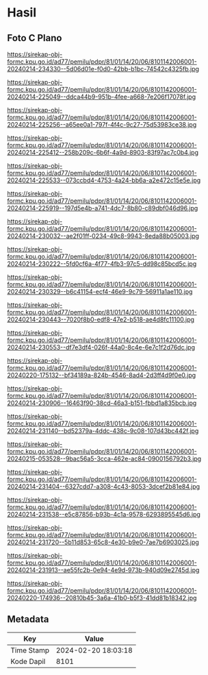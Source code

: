 # Hasil

## Foto C Plano

https://sirekap-obj-formc.kpu.go.id/ad77/pemilu/pdpr/81/01/14/20/06/8101142006001-20240214-234330--5d06d01e-f0d0-42bb-b1bc-74542c4325fb.jpg

https://sirekap-obj-formc.kpu.go.id/ad77/pemilu/pdpr/81/01/14/20/06/8101142006001-20240214-225049--ddca44b9-951b-4fee-a668-7e206f17078f.jpg

https://sirekap-obj-formc.kpu.go.id/ad77/pemilu/pdpr/81/01/14/20/06/8101142006001-20240214-225256--a65ee0a1-797f-4f4c-9c27-75d53983ce38.jpg

https://sirekap-obj-formc.kpu.go.id/ad77/pemilu/pdpr/81/01/14/20/06/8101142006001-20240214-225412--258b209c-6b6f-4a9d-8903-83f97ac7c0b4.jpg

https://sirekap-obj-formc.kpu.go.id/ad77/pemilu/pdpr/81/01/14/20/06/8101142006001-20240214-225533--073ccbd4-4753-4a24-bb6a-a2e472c15e5e.jpg

https://sirekap-obj-formc.kpu.go.id/ad77/pemilu/pdpr/81/01/14/20/06/8101142006001-20240214-225919--197d5e4b-a741-4dc7-8b80-c89dbf046d96.jpg

https://sirekap-obj-formc.kpu.go.id/ad77/pemilu/pdpr/81/01/14/20/06/8101142006001-20240214-230032--ae2f01ff-0234-49c8-9943-8eda88b05003.jpg

https://sirekap-obj-formc.kpu.go.id/ad77/pemilu/pdpr/81/01/14/20/06/8101142006001-20240214-230222--5fd0cf6a-4f77-4fb3-97c5-dd98c85bcd5c.jpg

https://sirekap-obj-formc.kpu.go.id/ad77/pemilu/pdpr/81/01/14/20/06/8101142006001-20240214-230329--b6c41154-ecf4-46e9-9c79-56911a1ae110.jpg

https://sirekap-obj-formc.kpu.go.id/ad77/pemilu/pdpr/81/01/14/20/06/8101142006001-20240214-230443--7020f8b0-edf8-47e2-b518-ae4d8fc11100.jpg

https://sirekap-obj-formc.kpu.go.id/ad77/pemilu/pdpr/81/01/14/20/06/8101142006001-20240214-230553--df7e3df4-026f-44a0-8c4e-6e7c1f2d76dc.jpg

https://sirekap-obj-formc.kpu.go.id/ad77/pemilu/pdpr/81/01/14/20/06/8101142006001-20240220-175132--bf34189a-824b-4546-8ad4-2d3ff4d9f0e0.jpg

https://sirekap-obj-formc.kpu.go.id/ad77/pemilu/pdpr/81/01/14/20/06/8101142006001-20240214-230906--16463f90-38cd-46a3-b151-fbbd1a835bcb.jpg

https://sirekap-obj-formc.kpu.go.id/ad77/pemilu/pdpr/81/01/14/20/06/8101142006001-20240214-231140--bd52379a-4ddc-438c-9c08-107d43bc442f.jpg

https://sirekap-obj-formc.kpu.go.id/ad77/pemilu/pdpr/81/01/14/20/06/8101142006001-20240215-053528--9bac56a5-3cca-462e-ac84-0900156792b3.jpg

https://sirekap-obj-formc.kpu.go.id/ad77/pemilu/pdpr/81/01/14/20/06/8101142006001-20240214-231404--6327cdd7-a308-4c43-8053-3dcef2b81e84.jpg

https://sirekap-obj-formc.kpu.go.id/ad77/pemilu/pdpr/81/01/14/20/06/8101142006001-20240214-231538--e5c87856-b93b-4c1a-9578-6293895545d6.jpg

https://sirekap-obj-formc.kpu.go.id/ad77/pemilu/pdpr/81/01/14/20/06/8101142006001-20240214-231720--5b11d853-65c8-4e30-b9e0-7ae7b6903025.jpg

https://sirekap-obj-formc.kpu.go.id/ad77/pemilu/pdpr/81/01/14/20/06/8101142006001-20240214-231913--ae55fc2b-0e94-4e9d-973b-940d09e2745d.jpg

https://sirekap-obj-formc.kpu.go.id/ad77/pemilu/pdpr/81/01/14/20/06/8101142006001-20240220-174936--20810b45-3a6a-41b0-b5f3-41dd81b18342.jpg


## Metadata

| Key        | Value               |
| ---------- | ------------------- |
| Time Stamp | 2024-02-20 18:03:18 |
| Kode Dapil | 8101                |



